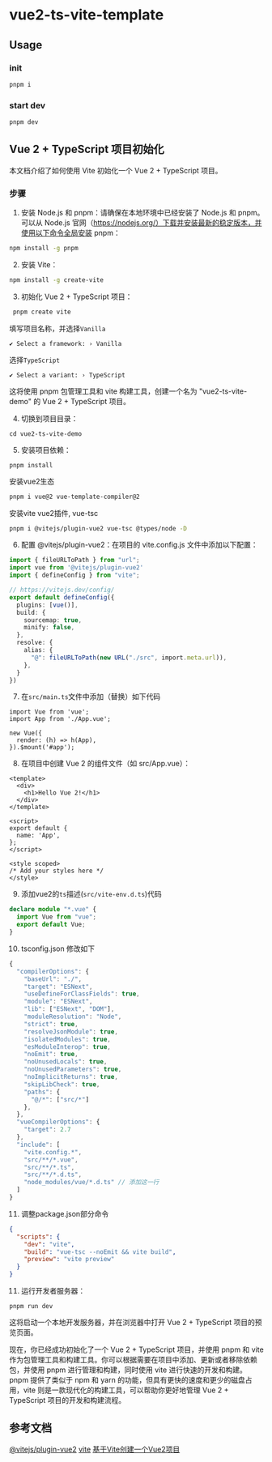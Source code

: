 # vue2-ts-vite-template

## Usage

### init 
```sh
pnpm i
```

### start dev
```sh
pnpm dev
```

## Vue 2 + TypeScript 项目初始化

本文档介绍了如何使用 Vite 初始化一个 Vue 2 + TypeScript 项目。

### 步骤

1. 安装 Node.js 和 pnpm：请确保在本地环境中已经安装了 Node.js 和 pnpm。可以从 Node.js 官网（https://nodejs.org/）下载并安装最新的稳定版本，并使用以下命令全局安装 pnpm：

```sh
npm install -g pnpm

```

2. 安装 Vite：

```sh
npm install -g create-vite
```

3. 初始化 Vue 2 + TypeScript 项目：

```sh
 pnpm create vite
```

填写项目名称，并选择`Vanilla`

```
✔ Select a framework: › Vanilla
```

选择`TypeScript`
```
✔ Select a variant: › TypeScript
```

这将使用 pnpm 包管理工具和 vite 构建工具，创建一个名为 "vue2-ts-vite-demo" 的 Vue 2 + TypeScript 项目。

4. 切换到项目目录：

```
cd vue2-ts-vite-demo
```

5. 安装项目依赖：

```
pnpm install
```

安装vue2生态
```sh
pnpm i vue@2 vue-template-compiler@2
```

安装vite vue2插件, vue-tsc
```sh
pnpm i @vitejs/plugin-vue2 vue-tsc @types/node -D
```

6. 配置 @vitejs/plugin-vue2：在项目的 vite.config.js 文件中添加以下配置：

```ts
import { fileURLToPath } from "url";
import vue from '@vitejs/plugin-vue2'
import { defineConfig } from "vite";

// https://vitejs.dev/config/
export default defineConfig({
  plugins: [vue()],
  build: {
    sourcemap: true,
    minify: false,
  },
  resolve: {
    alias: {
      "@": fileURLToPath(new URL("./src", import.meta.url)),
    },
  }
})
```

7. 在`src/main.ts`文件中添加（替换）如下代码

```
import Vue from 'vue';
import App from './App.vue';

new Vue({
  render: (h) => h(App),
}).$mount('#app');

```

8. 在项目中创建 Vue 2 的组件文件（如 src/App.vue）：

```vue
<template>
  <div>
    <h1>Hello Vue 2!</h1>
  </div>
</template>

<script>
export default {
  name: 'App',
};
</script>

<style scoped>
/* Add your styles here */
</style>

```

9. 添加vue2的`ts`描述(`src/vite-env.d.ts`)代码

```ts
declare module "*.vue" {
  import Vue from "vue";
  export default Vue;
}
```

10. tsconfig.json 修改如下

```ts
{
  "compilerOptions": {
    "baseUrl": "./",
    "target": "ESNext",
    "useDefineForClassFields": true,
    "module": "ESNext",
    "lib": ["ESNext", "DOM"],
    "moduleResolution": "Node",
    "strict": true,
    "resolveJsonModule": true,
    "isolatedModules": true,
    "esModuleInterop": true,
    "noEmit": true,
    "noUnusedLocals": true,
    "noUnusedParameters": true,
    "noImplicitReturns": true,
    "skipLibCheck": true,
    "paths": {
      "@/*": ["src/*"]
    },
  },
  "vueCompilerOptions": {
    "target": 2.7
  },
  "include": [
    "vite.config.*",
    "src/**/*.vue",
    "src/**/*.ts",
    "src/**/*.d.ts",
    "node_modules/vue/*.d.ts" // 添加这一行
  ]
}

```
11. 调整package.json部分命令

```json
{
  "scripts": {
    "dev": "vite",
    "build": "vue-tsc --noEmit && vite build",
    "preview": "vite preview"
  }
}
```

11. 运行开发者服务器：


```
pnpm run dev

```

这将启动一个本地开发服务器，并在浏览器中打开 Vue 2 + TypeScript 项目的预览页面。

现在，你已经成功初始化了一个 Vue 2 + TypeScript 项目，并使用 pnpm 和 vite 作为包管理工具和构建工具。你可以根据需要在项目中添加、更新或者移除依赖包，并使用 pnpm 进行管理和构建，同时使用 vite 进行快速的开发和构建。pnpm 提供了类似于 npm 和 yarn 的功能，但具有更快的速度和更少的磁盘占用，vite 则是一款现代化的构建工具，可以帮助你更好地管理 Vue 2 + TypeScript 项目的开发和构建流程。

## 参考文档

[@vitejs/plugin-vue2](https://github.com/vitejs/vite-plugin-vue2)
[vite](https://cn.vitejs.dev/guide/)
[基于Vite创建一个Vue2项目](https://juejin.cn/post/7130924539067760677)